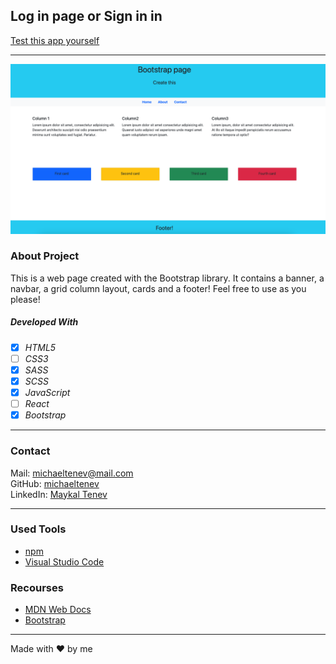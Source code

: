 ## Log in page or Sign in in

[Test this app yourself](https://maykaltenev.github.io/bootstrap-page/)

---

![bootstrap-page](./images/bootstrap-page.png)

### About Project

This is a web page created with the Bootstrap library. It contains a banner, a navbar, a grid column layout, cards and a footer! Feel free to use as you please!
<br>

##### Developed With

- [x] _HTML5_
- [ ] _CSS3_
- [x] _SASS_
- [x] _SCSS_
- [x] _JavaScript_
- [ ] _React_
- [x] _Bootstrap_

---

### Contact

Mail: <michaeltenev@mail.com><br>
GitHub: [michaeltenev](https://github.com/maykaltenev)<br>
LinkedIn: [Maykal Tenev](https://www.linkedin.com/in/maykal-tenev-a8729586/)

---

### Used Tools

- [npm](https://www.npmjs.com/)
- [Visual Studio Code](https://code.visualstudio.com/)

### Recourses

- [MDN Web Docs](https://developer.mozilla.org/de/)
- [Bootstrap](https://getbootstrap.com/)

---

Made with ❤️ by me
